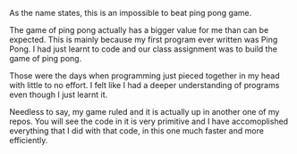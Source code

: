 As the name states, this is an impossible to beat ping pong game.

The game of ping pong actually has a bigger value for me than can be expected. This is mainly because my first program ever written was Ping Pong. I had just learnt to code and our class assignment was to build the game of ping pong. 

Those were the days when programming just pieced together in my head with little to no effort. I felt like I had a deeper understanding of programs even though I just learnt it.

Needless to say, my game ruled and it is actually up in another one of my repos. You will see the code in it is very primitive and I have accomoplished everything that I did with that code, in this one much faster and more efficiently.
